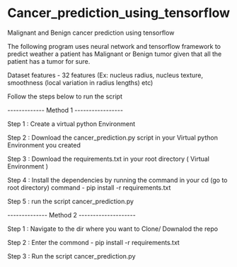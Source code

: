# Cancer_prediction_using_tensorflow
Malignant and Benign cancer prediction using tensorflow

  The following program uses neural network and tensorflow framework to predict weather a patient 
  has Malignant or Benign tumor given that all the patient has a tumor for sure.
  
  Dataset 
   features  - 32 features (Ex: nucleus radius, nucleus texture,  smoothness (local variation in radius lengths) etc)
   
   Follow the steps below to run the script
   
   ------------- Method 1 -----------------
   
   Step 1 : Create a virtual python Environment 
   
   Step 2 : Download the cancer_prediction.py script in your Virtual python Environment you created
   
   Step 3 : Download the requirements.txt in your root directory ( Virtual Environment )
   
   Step 4 : Install the dependencies by running the command in your cd (go to root directory)
            command - pip install -r requirements.txt
            
   Step 5 : run the script cancer_prediction.py
   
   
   -------------- Method 2 --------------------
   
   Step 1 : Navigate to the dir where you want to Clone/ Downalod the repo
   
   Step 2 : Enter the commond - pip install -r requirements.txt
   
   Step 3 : Run the script cancer_prediction.py
   
   
   
   
   
